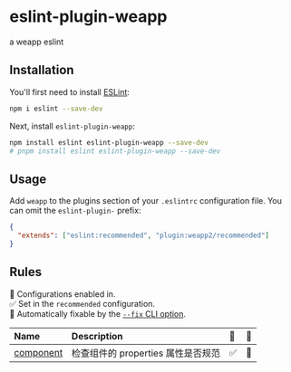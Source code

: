# eslint-plugin-weapp

a weapp eslint

## Installation

You'll first need to install [ESLint](https://eslint.org/):

```sh
npm i eslint --save-dev
```

Next, install `eslint-plugin-weapp`:

```sh
npm install eslint eslint-plugin-weapp --save-dev
# pnpm install eslint eslint-plugin-weapp --save-dev
```

## Usage

Add `weapp` to the plugins section of your `.eslintrc` configuration file. You can omit the `eslint-plugin-` prefix:

```json
{
  "extends": ["eslint:recommended", "plugin:weapp2/recommended"]
}
```

## Rules

<!-- begin auto-generated rules list -->

💼 Configurations enabled in.\
✅ Set in the `recommended` configuration.\
🔧 Automatically fixable by the [`--fix` CLI option](https://eslint.org/docs/user-guide/command-line-interface#--fix).

| Name                                 | Description                        | 💼  | 🔧  |
| :----------------------------------- | :--------------------------------- | :-- | :-- |
| [component](docs/rules/component.md) | 检查组件的 properties 属性是否规范 | ✅  | 🔧  |

<!-- end auto-generated rules list -->
